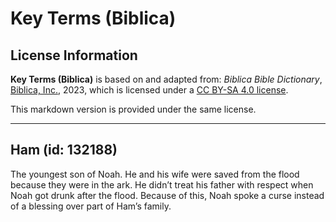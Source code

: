 # Key Terms (Biblica)

## License Information

**Key Terms (Biblica)** is based on and adapted from: _Biblica Bible Dictionary_, [Biblica, Inc.](https://www.biblica.com/), 2023, which is licensed under a [CC BY-SA 4.0 license](https://creativecommons.org/licenses/by-sa/4.0/legalcode.en).

This markdown version is provided under the same license.



--------------------------------

## Ham (id: 132188)

The youngest son of Noah. He and his wife were saved from the flood because they were in the ark. He didn’t treat his father with respect when Noah got drunk after the flood. Because of this, Noah spoke a curse instead of a blessing over part of Ham’s family.


